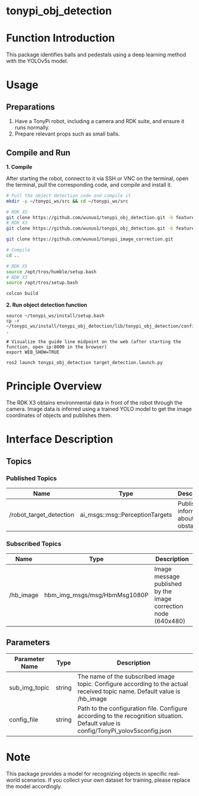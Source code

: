 # tonypi_obj_detection
# Function Introduction

This package identifies balls and pedestals using a deep learning method with the YOLOv5s model.

# Usage

## Preparations

1. Have a TonyPi robot, including a camera and RDK suite, and ensure it runs normally.
2. Prepare relevant props such as small balls.

## Compile and Run

**1. Compile**

After starting the robot, connect to it via SSH or VNC on the terminal, open the terminal, pull the corresponding code, and compile and install it.

```bash
# Pull the object detection code and compile it
mkdir -p ~/tonypi_ws/src && cd ~/tonypi_ws/src

# RDK X5
git clone https://github.com/wunuo1/tonypi_obj_detection.git -b feature-x5
# RDK X3
git clone https://github.com/wunuo1/tonypi_obj_detection.git -b feature-x3

git clone https://github.com/wunuo1/tonypi_image_correction.git

# Compile
cd ..

# RDK X5 
source /opt/tros/humble/setup.bash
# RDK X3
source /opt/tros/setup.bash

colcon build
```

**2. Run object detection function**

```shell
source ~/tonypi_ws/install/setup.bash
cp -r ~/tonypi_ws/install/tonypi_obj_detection/lib/tonypi_obj_detection/config/ .

# Visualize the guide line midpoint on the web (after starting the function, open ip:8000 in the browser)
export WEB_SHOW=TRUE

ros2 launch tonypi_obj_detection target_detection.launch.py
```

# Principle Overview
The RDK X3 obtains environmental data in front of the robot through the camera. Image data is inferred using a trained YOLO model to get the image coordinates of objects and publishes them.

# Interface Description

## Topics

### Published Topics

|Name  | Type                                  |  Description           |
|------| --------------------------------------| --------------------------------|
|/robot_target_detection |ai_msgs::msg::PerceptionTargets | Publishes information about obstacles|

### Subscribed Topics

|Name  | Type                                  |  Description           |
|------| --------------------------------------| --------------------------------|
|/hb_image |hbm_img_msgs/msg/HbmMsg1080P| Image message published by the image correction node (640x480)|


## Parameters
| Parameter Name             | Type       | Description  |
| --------------------- | ----------- | ----------------------------------------------------- |
| sub_img_topic	|string	|The name of the subscribed image topic. Configure according to the actual received topic name. Default value is /hb_image |
| config_file	|string	|Path to the configuration file. Configure according to the recognition situation. Default value is config/TonyPi_yolov5sconfig.json |

# Note
This package provides a model for recognizing objects in specific real-world scenarios. If you collect your own dataset for training, please replace the model accordingly.
